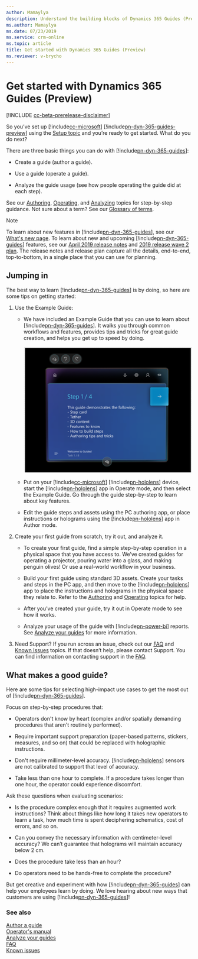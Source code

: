 ```yaml
---
author: Mamaylya
description: Understand the building blocks of Dynamics 365 Guides (Preview)
ms.author: Mamaylya
ms.date: 07/23/2019
ms.service: crm-online
ms.topic: article
title: Get started with Dynamics 365 Guides (Preview)
ms.reviewer: v-brycho
---
```


# Get started with Dynamics 365 Guides (Preview)

[!INCLUDE [cc-beta-prerelease-disclaimer](../includes/cc-beta-prerelease-disclaimer.md)]
 
So you’ve set up [!include[cc-microsoft](../includes/cc-microsoft.md)] [!include[pn-dyn-365-guides-preview](../includes/pn-dyn-365-guides-preview.md)] using the [Setup topic](setup.md) and you’re ready to get started. What do you do next?

There are three basic things you can do with [!include[pn-dyn-365-guides](../includes/pn-dyn-365-guides.md)]: 

- Create a guide (author a guide).

- Use a guide (operate a guide).

- Analyze the guide usage (see how people operating the guide did at each step). 

See our [Authoring](authoring-overview.md), [Operating](operator-guide.md), and [Analyzing](analytics-guide.md) topics for step-by-step guidance. Not sure about a term? See our [Glossary of terms](glossary.md). 

> [!NOTE]
> To learn about new features in [!include[pn-dyn-365-guides](../includes/pn-dyn-365-guides.md)], see our [What's new page](new.md). To learn about new and upcoming [!include[pn-dyn-365-guides](../includes/pn-dyn-365-guides.md)] features, see our [April 2019 release notes](https://docs.microsoft.com/business-applications-release-notes/April19/dynamics365-mixed-reality/microsoft-dynamics365-guides/planned-features) and [2019 release wave 2 plan](https://docs.microsoft.com/dynamics365-release-plan/2019wave2/mixed-reality/dynamics365-guides/planned-features). The release notes and release plan capture all the details, end-to-end, top-to-bottom, in a single place that you can use for planning. 

## Jumping in

The best way to learn [!include[pn-dyn-365-guides](../includes/pn-dyn-365-guides.md)] is by doing, so here are some tips on getting started: 

1.	Use the Example Guide:

    - We have included an Example Guide that you can use to learn about [!include[pn-dyn-365-guides](../includes/pn-dyn-365-guides.md)]. It walks you through common workflows and features, provides tips and tricks for great guide creation, and helps you get up to speed by doing.
    
      ![Example Guide](media/example-guide.PNG "Example Guide")

    - Put on your [!include[cc-microsoft](../includes/cc-microsoft.md)] [!include[pn-hololens](../includes/pn-hololens.md)] device, start the [!include[pn-hololens](../includes/pn-hololens.md)] app in Operate mode, and then select the Example Guide. Go through the guide step-by-step to learn about key features. 

    - Edit the guide steps and assets using the PC authoring app, or place instructions or holograms using the [!include[pn-hololens](../includes/pn-hololens.md)] app in Author mode. 
    
2.	Create your first guide from scratch, try it out, and analyze it.

     - To create your first guide, find a simple step-by-step operation in a physical space that you have access to. We’ve created guides for operating a projector, pouring water into a glass, and making penguin olives! Or use a real-world workflow in your business. 

     - Build your first guide using standard 3D assets. Create your tasks and steps in the PC app, and then move to the [!include[pn-hololens](../includes/pn-hololens.md)] app to place the instructions and holograms in the physical space they relate to. Refer to the [Authoring](authoring-overview.md) and [Operating](operator-guide.md) topics for help. 

     - After you’ve created your guide, try it out in Operate mode to see how it works. 

     - Analyze your usage of the guide with [!include[pn-power-bi](../includes/pn-power-bi.md)] reports. See [Analyze your guides](analytics-guide.md) for more information. 

3.	Need Support? If you run across an issue, check out our [FAQ](faq.md) and [Known Issues](known-issues.md) topics. If that doesn’t help, please contact Support. You can find information on contacting support in the [FAQ](faq.md).

## What makes a good guide?

Here are some tips for selecting high-impact use cases to get the most out of [!include[pn-dyn-365-guides](../includes/pn-dyn-365-guides.md)]. 

Focus on step-by-step procedures that:

- Operators don't know by heart (complex and/or spatially demanding procedures that aren't routinely performed).

- Require important support preparation (paper-based patterns, stickers, measures, and so on) that could be replaced with holographic instructions.

- Don't require millimeter-level accuracy. [!include[pn-hololens](../includes/pn-hololens.md)] sensors are not calibrated to support that level of accuracy.

- Take less than one hour to complete. If a procedure takes longer than one hour, the operator could experience discomfort.

Ask these questions when evaluating scenarios:

-	Is the procedure complex enough that it requires augmented work instructions? Think about things like how long it takes new operators to learn a task, how much time is spent deciphering schematics, cost of errors, and so on.

-	Can you convey the necessary information with centimeter-level accuracy? We can’t guarantee that holograms will maintain accuracy below 2 cm.

-	Does the procedure take less than an hour? 

-	Do operators need to be hands-free to complete the procedure?

But get creative and experiment with how [!include[pn-dyn-365-guides](../includes/pn-dyn-365-guides.md)] can help your employees learn by doing. We love hearing about new ways that customers are using [!include[pn-dyn-365-guides](../includes/pn-dyn-365-guides.md)]! 


### See also

[Author a guide](authoring-overview.md)<br>
[Operator's manual](operator-guide.md)<br>
[Analyze your guides](analytics-guide.md)<br>
[FAQ](faq.md)<br>
[Known issues](known-issues.md)
